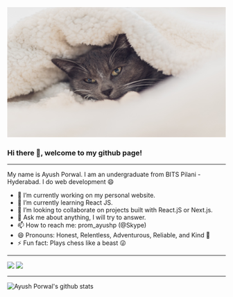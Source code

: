 <img src="./catcover.jpg" alt="cover-image" width = '100%' height = '300px'/>

### Hi there 👋, welcome to my github page!

---

My name is Ayush Porwal. I am an undergraduate from BITS Pilani - Hyderabad. I do web development 😄

- 🔭 I’m currently working on my personal website.
- 🌱 I’m currently learning React JS.
- 👯 I’m looking to collaborate on projects built with React.jS or Next.js.
- 💬 Ask me about anything, I will try to answer.
- 📫 How to reach me: prom_ayushp (@Skype)
- 😄 Pronouns: Honest, Relentless, Adventurous, Reliable, and Kind 🥰
- ⚡ Fun fact: Plays chess like a beast 😜

---

![](https://komarev.com/ghpvc/?username=Ayush-Porwal)
![](https://hit.yhype.halp.im/github/profile?user_id=31033167)

---

![Ayush Porwal's github stats](https://github-readme-stats.vercel.app/api?username=Ayush-Porwal&show_icons=true&hide_border=true)
<!--
**Ayush-Porwal/Ayush-Porwal** is a ✨ _special_ ✨ repository because its `README.md` (this file) appears on your GitHub profile.

Here are some ideas to get you started:
- 🤔 I’m looking for help with
-->
